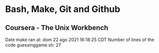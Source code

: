 # Bash, Make, Git and Github
## Coursera - The Unix Workbench
Date make ran at: dom 22 ago 2021 16:18:25 CDT
Number of lines of the code guessinggame.sh: 27
